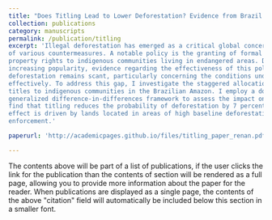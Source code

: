 ```yaml
---
title: "Does Titling Lead to Lower Deforestation? Evidence from Brazil."
collection: publications
category: manuscripts
permalink: /publication/titling
excerpt: 'Illegal deforestation has emerged as a critical global concern, leading to the introduction
of various countermeasures. A notable policy is the granting of formal
property rights to indigenous communities living in endangered areas. Despite its
increasing popularity, evidence regarding the effectiveness of this policy for curbing
deforestation remains scant, particularly concerning the conditions under which it operates
effectively. To address this gap, I investigate the staggered allocation of land
titles to indigenous communities in the Brazilian Amazon. I employ a doubly-robust
generalized difference-in-differences framework to assess the impact on deforestation. I
find that titling reduces the probability of deforestation by 7 percentage points. The
effect is driven by lands located in areas of high baseline deforestation and level of
enforcement.'

paperurl: 'http://academicpages.github.io/files/titling_paper_renan.pdf'

---
```


The contents above will be part of a list of publications, if the user clicks the link for the publication than the contents of section will be rendered as a full page, allowing you to provide more information about the paper for the reader. When publications are displayed as a single page, the contents of the above "citation" field will automatically be included below this section in a smaller font.

